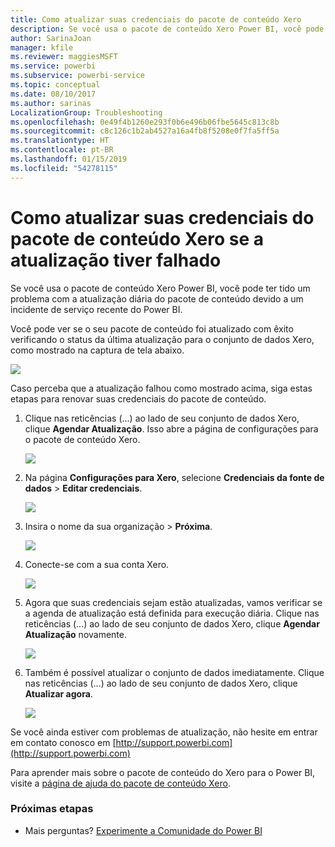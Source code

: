 ```yaml
---
title: Como atualizar suas credenciais do pacote de conteúdo Xero
description: Se você usa o pacote de conteúdo Xero Power BI, você pode ter tido um problema com a atualização diária do pacote de conteúdo devido a um incidente de serviço recente do Power BI.
author: SarinaJoan
manager: kfile
ms.reviewer: maggiesMSFT
ms.service: powerbi
ms.subservice: powerbi-service
ms.topic: conceptual
ms.date: 08/10/2017
ms.author: sarinas
LocalizationGroup: Troubleshooting
ms.openlocfilehash: 0e49f4b1260e293f0b6e496b06fbe5645c813c8b
ms.sourcegitcommit: c8c126c1b2ab4527a16a4fb8f5208e0f7fa5ff5a
ms.translationtype: HT
ms.contentlocale: pt-BR
ms.lasthandoff: 01/15/2019
ms.locfileid: "54278115"
---
```

# <a name="how-to-refresh-your-xero-content-pack-credentials-if-refresh-failed"></a>Como atualizar suas credenciais do pacote de conteúdo Xero se a atualização tiver falhado
Se você usa o pacote de conteúdo Xero Power BI, você pode ter tido um problema com a atualização diária do pacote de conteúdo devido a um incidente de serviço recente do Power BI.

Você pode ver se o seu pacote de conteúdo foi atualizado com êxito verificando o status da última atualização para o conjunto de dados Xero, como mostrado na captura de tela abaixo.

![](media/service-refresh-xero-credentials/powerbi-xero-refresh-failed.png)

Caso perceba que a atualização falhou como mostrado acima, siga estas etapas para renovar suas credenciais do pacote de conteúdo.

1. Clique nas reticências (...) ao lado de seu conjunto de dados Xero, clique **Agendar Atualização**. Isso abre a página de configurações para o pacote de conteúdo Xero.
   
    ![](media/service-refresh-xero-credentials/powerbi-xero-schedule-refresh.png)
2. Na página **Configurações para Xero**, selecione **Credenciais da fonte de dados** > **Editar credenciais**.
   
    ![](media/service-refresh-xero-credentials/powerbi-xero-settings-page.png)
3. Insira o nome da sua organização > **Próxima**.
   
    ![](media/service-refresh-xero-credentials/powerbi-xero-configure.png)
4. Conecte-se com a sua conta Xero.
   
    ![](media/service-refresh-xero-credentials/powerbi-xero-welcome.png)
5. Agora que suas credenciais sejam estão atualizadas, vamos verificar se a agenda de atualização está definida para execução diária. Clique nas reticências (...) ao lado de seu conjunto de dados Xero, clique **Agendar Atualização** novamente.
   
    ![](media/service-refresh-xero-credentials/powerbi-xero-refresh-schedule.png)
6. Também é possível atualizar o conjunto de dados imediatamente. Clique nas reticências (...) ao lado de seu conjunto de dados Xero, clique **Atualizar agora**.
   
    ![](media/service-refresh-xero-credentials/powerbi-xero-refresh-now.png)

Se você ainda estiver com problemas de atualização, não hesite em entrar em contato conosco em [http://support.powerbi.com](http://support.powerbi.com) 

Para aprender mais sobre o pacote de conteúdo do Xero para o Power BI, visite a [página de ajuda do pacote de conteúdo Xero](service-connect-to-xero.md).

### <a name="next-steps"></a>Próximas etapas
* Mais perguntas? [Experimente a Comunidade do Power BI](http://community.powerbi.com/)

